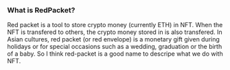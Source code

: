 ### What is RedPacket?

Red packet is a tool to store crypto money (currently ETH) in NFT. When the NFT is transfered to others, the crypto money stored in is also transfered. In Asian cultures, red packet (or red envelope) is a monetary gift given during holidays or for special occasions such as a wedding, graduation or the birth of a baby. So I think red-packet is a good name to descripe what we do with NFT.

